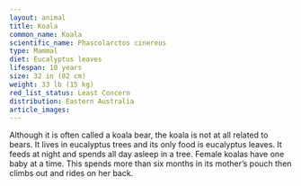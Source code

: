 ```yaml
---
layout: animal
title: Koala
common_name: Koala
scientific_name: Phascolarctos cinereus
type: Mammal
diet: Eucalyptus leaves
lifespan: 10 years
size: 32 in (82 cm)
weight: 33 lb (15 kg)
red_list_status: Least Concern
distribution: Eastern Australia
article_images: 
---
```


Although it is often called a koala bear, the koala is not at all related to bears. It lives in eucalyptus trees and its only food is eucalyptus leaves. It feeds at night and spends all day asleep in a tree. Female koalas have one baby at a time. This spends more than six months in its mother’s pouch then climbs out and rides on her back.